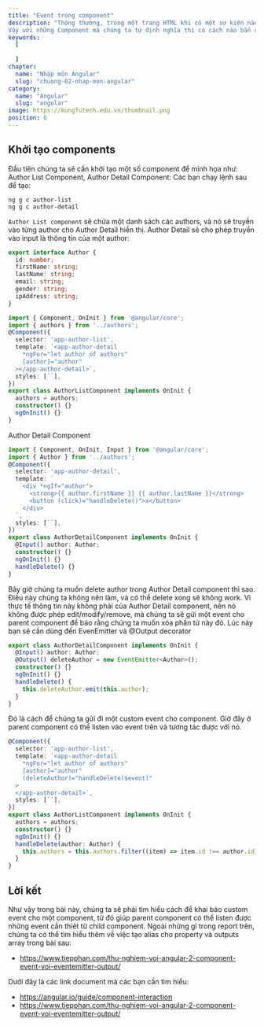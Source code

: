 ```yaml
---
title: "Event trong component"
description: "Thông thường, trong một trang HTML khi có một sự kiện nào đó phát sinh ở một thẻ HTML (ví dụ sự kiện click của thẻ button, submit của form, etc) thì chúng ta sẽ có thể listen ở đâu đó trong code JavaScript.
Vậy với những Component mà chúng ta tự định nghĩa thì có cách nào bắn ra các event mà chungs ta mong muốn hay không (component event). Câu trả lời cho vấn đề này chính là EventEmitter và @Output decorator."
keywords:
  [
    
  ]
chapter:
  name: "Nhập môn Angular"
  slug: "chuong-02-nhap-mon-angular"
category:
  name: "Angular"
  slug: "angular"
image: https://kungfutech.edu.vn/thumbnail.png
position: 6
---
```

## Khởi tạo components

Đầu tiên chúng ta sẽ cần khởi tạo một số component để minh họa như: Author List Component, Author Detail Component:
Các bạn chạy lệnh sau để tạo:

```
ng g c author-list
ng g c author-detail
```

`Author List component` sẽ chứa một danh sách các authors, và nó sẽ truyền vào từng author cho Author Detail hiển thị. Author Detail sẽ cho phép truyền vào input là thông tin của một author:

```typescript
export interface Author {
  id: number;
  firstName: string;
  lastName: string;
  email: string;
  gender: string;
  ipAddress: string;
}
```

```typescript
import { Component, OnInit } from '@angular/core';
import { authors } from '../authors';
@Component({
  selector: 'app-author-list',
  template: `<app-author-detail
    *ngFor="let author of authors"
    [author]="author"
  ></app-author-detail>`,
  styles: [``],
})
export class AuthorListComponent implements OnInit {
  authors = authors;
  constructor() {}
  ngOnInit() {}
}
```

Author Detail Component

```typescript
import { Component, OnInit, Input } from '@angular/core';
import { Author } from '../authors';
@Component({
  selector: 'app-author-detail',
  template: `
    <div *ngIf="author">
      <strong>{{ author.firstName }} {{ author.lastName }}</strong>
      <button (click)="handleDelete()">x</button>
    </div>
  `,
  styles: [``],
})
export class AuthorDetailComponent implements OnInit {
  @Input() author: Author;
  constructor() {}
  ngOnInit() {}
  handleDelete() {}
}
```

Bây giờ chúng ta muốn delete author trong Author Detail component thì sao. Điều này chúng ta không nên làm, và có thể delete xong sẽ không work. Vì thực tế thông tin này không phải của Author Detail component, nên nó không được phép edit/modify/remove, mà chúng ta sẽ gửi một event cho parent component để báo rằng chúng ta muốn xóa phần tử này đó.
Lúc này bạn sẽ cần dùng đến EvenEmitter và @Output decorator

```typescript
export class AuthorDetailComponent implements OnInit {
  @Input() author: Author;
  @Output() deleteAuthor = new EventEmitter<Author>();
  constructor() {}
  ngOnInit() {}
  handleDelete() {
    this.deleteAuthor.emit(this.author);
  }
}
```

Đó là cách để chúng ta gửi đi một custom event cho component. Giờ đây ở parent component có thể listen vào event trên và tương tác được với nó.

```typescript
@Component({
  selector: 'app-author-list',
  template: `<app-author-detail
    *ngFor="let author of authors"
    [author]="author"
    (deleteAuthor)="handleDelete($event)"
  >
  </app-author-detail>`,
  styles: [``],
})
export class AuthorListComponent implements OnInit {
  authors = authors;
  constructor() {}
  ngOnInit() {}
  handleDelete(author: Author) {
    this.authors = this.authors.filter((item) => item.id !== author.id);
  }
}
```

## Lời kết

Như vậy trong bài này, chúng ta sẽ phải tìm hiểu cách để khai báo custom event cho một component, từ đó giúp parent component có thể listen được những event cần thiêt từ child component.
Ngoài những gì trong report trên, chúng ta có thể tìm hiểu thêm về việc tạo alias cho property và outputs array trong bài sau:

- https://www.tiepphan.com/thu-nghiem-voi-angular-2-component-event-voi-eventemitter-output/

Dưới đây là các link document mà các bạn cần tìm hiểu:

- https://angular.io/guide/component-interaction
- https://www.tiepphan.com/thu-nghiem-voi-angular-2-component-event-voi-eventemitter-output/
